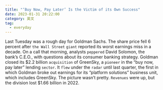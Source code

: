 ```yaml
---
title: "‘Buy Now, Pay Later’ Is the Victim of its Own Success"
date: 2023-01-31 20:22:00
category: 英文
tag:
  - everyday
---
```


Last Tuesday was a rough day for Goldman Sachs. The share price fell 6 percent after `the Wall Street` `giant` reported its worst earnings miss in a decade. On a call that morning, analysts `peppered` David Solomon, the bank’s C.E.O., with questions about its consumer banking strategy. Goldman closed its $2.2 billion `acquisition` of GreenSky, a `pioneer` in the “buy now, pay later” lending `sector`. It `flew` under the `radar` until last quarter, the first in which Goldman broke out earnings for its “platform solutions” business unit, which includes GreenSky. The picture wasn’t pretty. `Revenues` were up, but the division lost $1.66 billion in 2022.

